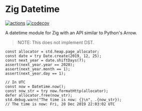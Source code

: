 # Zig Datetime

[![actions](https://github.com/frmdstryr/zig-datetime/actions/workflows/ci.yml/badge.svg)](https://github.com/frmdstryr/zig-datetime/actions)
[![codecov](https://codecov.io/gh/frmdstryr/zig-datetime/branch/master/graph/badge.svg)](https://codecov.io/gh/frmdstryr/zig-datetime)


A datetime module for Zig with an API similar to Python's Arrow.

> NOTE: This does not implement DST.

```zig
const allocator = std.heap.page_allocator;
const date = try Date.create(2019, 12, 25);
const next_year = date.shiftDays(7);
assert(next_year.year == 2020);
assert(next_year.month == 1);
assert(next_year.day == 1);

// In UTC
const now = Datetime.now();
const now_str = try now.formatHttp(allocator);
defer allocator.free(now_str);
std.debug.warn("The time is now: {}\n", .{now_str});
// The time is now: Fri, 20 Dec 2019 22:03:02 UTC
```
